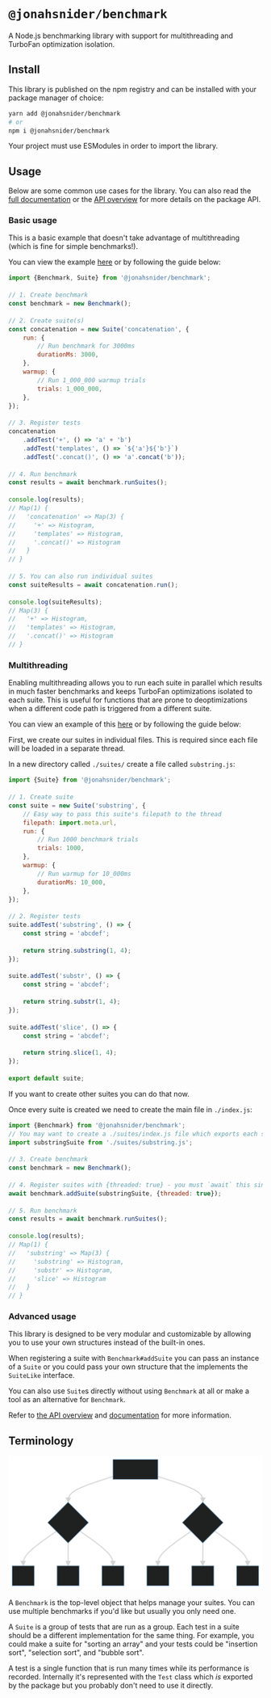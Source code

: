 # `@jonahsnider/benchmark`

A Node.js benchmarking library with support for multithreading and TurboFan optimization isolation.

## Install

This library is published on the npm registry and can be installed with your package manager of choice:

```sh
yarn add @jonahsnider/benchmark
# or
npm i @jonahsnider/benchmark
```

Your project must use ESModules in order to import the library.

## Usage

Below are some common use cases for the library.
You can also read the [full documentation][docs] or the [API overview][api-overview] for more details on the package API.

### Basic usage

This is a basic example that doesn't take advantage of multithreading (which is fine for simple benchmarks!).

You can view the example [here](./examples/basic/index.ts) or by following the guide below:

```js
import {Benchmark, Suite} from '@jonahsnider/benchmark';

// 1. Create benchmark
const benchmark = new Benchmark();

// 2. Create suite(s)
const concatenation = new Suite('concatenation', {
	run: {
		// Run benchmark for 3000ms
		durationMs: 3000,
	},
	warmup: {
		// Run 1_000_000 warmup trials
		trials: 1_000_000,
	},
});

// 3. Register tests
concatenation
	.addTest('+', () => 'a' + 'b')
	.addTest('templates', () => `${'a'}${'b'}`)
	.addTest('.concat()', () => 'a'.concat('b'));

// 4. Run benchmark
const results = await benchmark.runSuites();

console.log(results);
// Map(1) {
//   'concatenation' => Map(3) {
//     '+' => Histogram,
//     'templates' => Histogram,
//     '.concat()' => Histogram
//   }
// }

// 5. You can also run individual suites
const suiteResults = await concatenation.run();

console.log(suiteResults);
// Map(3) {
//   '+' => Histogram,
//   'templates' => Histogram,
//   '.concat()' => Histogram
// }
```

### Multithreading

Enabling multithreading allows you to run each suite in parallel which results in much faster benchmarks and keeps TurboFan optimizations isolated to each suite.
This is useful for functions that are prone to deoptimizations when a different code path is triggered from a different suite.

You can view an example of this [here](./examples/threads/index.ts) or by following the guide below:

First, we create our suites in individual files.
This is required since each file will be loaded in a separate thread.

In a new directory called `./suites/` create a file called `substring.js`:

```js
import {Suite} from '@jonahsnider/benchmark';

// 1. Create suite
const suite = new Suite('substring', {
	// Easy way to pass this suite's filepath to the thread
	filepath: import.meta.url,
	run: {
		// Run 1000 benchmark trials
		trials: 1000,
	},
	warmup: {
		// Run warmup for 10_000ms
		durationMs: 10_000,
	},
});

// 2. Register tests
suite.addTest('substring', () => {
	const string = 'abcdef';

	return string.substring(1, 4);
});

suite.addTest('substr', () => {
	const string = 'abcdef';

	return string.substr(1, 4);
});

suite.addTest('slice', () => {
	const string = 'abcdef';

	return string.slice(1, 4);
});

export default suite;
```

If you want to create other suites you can do that now.

Once every suite is created we need to create the main file in `./index.js`:

```js
import {Benchmark} from '@jonahsnider/benchmark';
// You may want to create a ./suites/index.js file which exports each suite
import substringSuite from './suites/substring.js';

// 3. Create benchmark
const benchmark = new Benchmark();

// 4. Register suites with {threaded: true} - you must `await` this since loading is async
await benchmark.addSuite(substringSuite, {threaded: true});

// 5. Run benchmark
const results = await benchmark.runSuites();

console.log(results);
// Map(1) {
//   'substring' => Map(3) {
//     'substring' => Histogram,
//     'substr' => Histogram,
//     'slice' => Histogram
//   }
// }
```

### Advanced usage

This library is designed to be very modular and customizable by allowing you to use your own structures instead of the built-in ones.

When registering a suite with `Benchmark#addSuite` you can pass an instance of a `Suite` or you could pass your own structure that the implements the `SuiteLike` interface.

You can also use `Suite`s directly without using `Benchmark` at all or make a tool as an alternative for `Benchmark`.

Refer to [the API overview][api-overview] and [documentation][docs] for more information.

## Terminology

![A tree diagram showing the relation between `Benchmark`s, `Suite`s, and `Test`s](./diagram.svg)

A `Benchmark` is the top-level object that helps manage your suites.
You can use multiple benchmarks if you'd like but usually you only need one.

A `Suite` is a group of tests that are run as a group.
Each test in a suite should be a different implementation for the same thing.
For example, you could make a suite for "sorting an array" and your tests could be "insertion sort", "selection sort", and "bubble sort".

A test is a single function that is run many times while its performance is recorded.
Internally it's represented with the `Test` class which _is_ exported by the package but you probably don't need to use it directly.

[api-overview]: ./benchmark.api.md
[docs]: https://benchmark.jonah.pw
